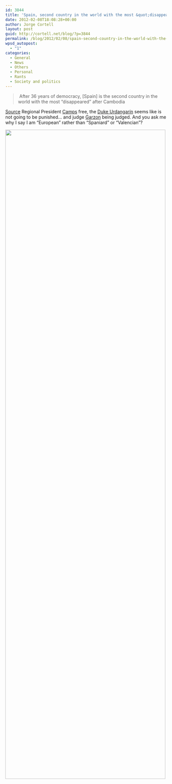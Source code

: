 ```yaml
---
id: 3844
title: 'Spain, second country in the world with the most &quot;disappeared&quot; after Cambodia'
date: 2012-02-08T18:08:28+00:00
author: Jorge Cortell
layout: post
guid: http://cortell.net/blog/?p=3844
permalink: /blog/2012/02/08/spain-second-country-in-the-world-with-the-most-disappeared-after-cambodia/
wpsd_autopost:
  - "1"
categories:
  - General
  - News
  - Others
  - Personal
  - Rants
  - Society and politics
---
```

>  After 36 years of democracy, [Spain] is the second country in the world with the most &#8220;disappeared&#8221; after Cambodia

<a title="http://blogs.publico.es/versionlibre/720/el-juicio-de-la-verguenza/" href="http://blogs.publico.es/versionlibre/720/el-juicio-de-la-verguenza/" target="_blank">Source</a> Regional President <a title="http://en.wikipedia.org/wiki/G%C3%BCrtel_case" href="http://en.wikipedia.org/wiki/G%C3%BCrtel_case" target="_blank">Camps</a> free, the <a title="http://en.wikipedia.org/wiki/I%C3%B1aki_Urdangarin,_Duke_of_Palma_de_Mallorca#Corruption_and_money_laundering_scandal" href="http://en.wikipedia.org/wiki/I%C3%B1aki_Urdangarin,_Duke_of_Palma_de_Mallorca#Corruption_and_money_laundering_scandal" target="_blank">Duke Urdangarín</a> seems like is not going to be punished&#8230; and judge <a title="http://www.bbc.co.uk/news/world-europe-16591685" href="http://www.bbc.co.uk/news/world-europe-16591685" target="_blank">Garzon</a> being judged. And you ask me why I say I am &#8220;European&#8221; rather than &#8220;Spaniard&#8221; or &#8220;Valencian&#8221;?

<img class="aligncenter" title="Diego Burdio en El Estafador" src="http://elestafador.com/wp-content/uploads/2012/03/diego-burdio-fascistas.jpg" alt="" width="500" height="2026" />